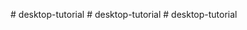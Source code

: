 
#   d e s k t o p - t u t o r i a l  
 #   d e s k t o p - t u t o r i a l  
 #   d e s k t o p - t u t o r i a l  
 